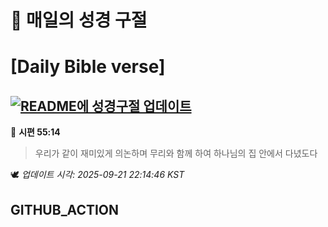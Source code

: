 # 🙏 매일의 성경 구절
# [Daily Bible verse]
## [![README에 성경구절 업데이트](https://github.com/DONGSUKA/first_test/actions/workflows/update-readme-bible.yml/badge.svg)](https://github.com/DONGSUKA/first_test/actions/workflows/update-readme-bible.yml)
<!-- START_BIBLE_VERSE -->
📖 **시편 55:14**
> 우리가 같이 재미있게 의논하며 무리와 함께 하여 하나님의 집 안에서 다녔도다

🕊️ _업데이트 시각: 2025-09-21 22:14:46 KST_
  <!-- END_BIBLE_VERSE -->
## GITHUB_ACTION
